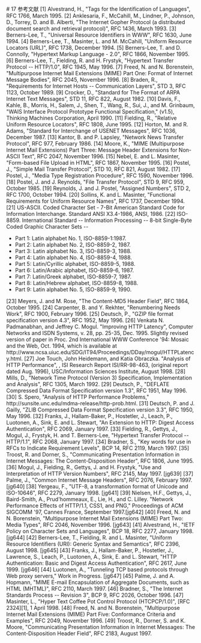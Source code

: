 <a name="17" />
# 17 参考文献

<a name="ref-1" />
[1] Alvestrand, H., "Tags for the Identification of Languages", RFC 1766, March 1995.

<a name="ref-2" />
[2] Anklesaria, F., McCahill, M., Lindner, P., Johnson, D., Torrey, D. and B. Alberti, "The Internet Gopher Protocol (a distributed document search and retrieval protocol)", RFC 1436, March 1993.

<a name="ref-3" />
[3] Berners-Lee, T., "Universal Resource Identifiers in WWW", RFC 1630, June 1994.

<a name="ref-4" />
[4] Berners-Lee, T., Masinter, L. and M. McCahill, "Uniform Resource Locators (URL)", RFC 1738, December 1994.

<a name="ref-5" />
[5] Berners-Lee, T. and D. Connolly, "Hypertext Markup Language - 2.0", RFC 1866, November 1995.

<a name="ref-6" />
[6] Berners-Lee, T., Fielding, R. and H. Frystyk, "Hypertext Transfer Protocol -- HTTP/1.0", RFC 1945, May 1996.

<a name="ref-7" />
[7] Freed, N. and N. Borenstein, "Multipurpose Internet Mail Extensions (MIME) Part One: Format of Internet Message Bodies", RFC 2045, November 1996.

<a name="ref-8" />
[8] Braden, R., "Requirements for Internet Hosts -- Communication Layers", STD 3, RFC 1123, October 1989.

<a name="ref-9" />
[9] Crocker, D., "Standard for The Format of ARPA Internet Text Messages", STD 11, RFC 822, August 1982.

<a name="ref-10" />
[10] Davis, F., Kahle, B., Morris, H., Salem, J., Shen, T., Wang, R., Sui, J., and M. Grinbaum, "WAIS Interface Protocol Prototype Functional Specification," (v1.5), Thinking Machines  Corporation, April 1990.

<a name="ref-11" />
[11] Fielding, R., "Relative Uniform Resource Locators", RFC 1808, June 1995.

<a name="ref-12" />
[12] Horton, M. and R. Adams, "Standard for Interchange of USENET Messages", RFC 1036, December 1987.

<a name="ref-13" />
[13] Kantor, B. and P. Lapsley, "Network News Transfer Protocol", RFC 977, February 1986.

<a name="ref-14" />
[14] Moore, K., "MIME (Multipurpose Internet Mail Extensions) Part Three: Message Header Extensions for Non-ASCII Text", RFC 2047, November 1996.

<a name="ref-15" />
[15] Nebel, E. and L. Masinter, "Form-based File Upload in HTML", RFC 1867, November 1995.

<a name="ref-16" />
[16] Postel, J., "Simple Mail Transfer Protocol", STD 10, RFC 821, August 1982.

<a name="ref-17" />
[17] Postel, J., "Media Type Registration Procedure", RFC 1590, November 1996.

<a name="ref-18" />
[18] Postel, J. and J. Reynolds, "File Transfer Protocol", STD 9, RFC 959, October 1985.

<a name="ref-19" />
[19] Reynolds, J. and J. Postel, "Assigned Numbers", STD 2, RFC 1700, October 1994.

<a name="ref-20" />
[20] Sollins, K. and L. Masinter, "Functional Requirements for Uniform Resource Names", RFC 1737, December 1994.

<a name="ref-21" />
[21] US-ASCII. Coded Character Set - 7-Bit American Standard Code for Information Interchange. Standard ANSI X3.4-1986, ANSI, 1986.

<a name="ref-22" />
[22] ISO-8859. International Standard -- Information Processing -- 8-bit Single-Byte Coded Graphic Character Sets --

* Part 1: Latin alphabet No. 1, ISO-8859-1:1987.
* Part 2: Latin alphabet No. 2, ISO-8859-2, 1987.
* Part 3: Latin alphabet No. 3, ISO-8859-3, 1988.
* Part 4: Latin alphabet No. 4, ISO-8859-4, 1988.
* Part 5: Latin/Cyrillic alphabet, ISO-8859-5, 1988.
* Part 6: Latin/Arabic alphabet, ISO-8859-6, 1987.
* Part 7: Latin/Greek alphabet, ISO-8859-7, 1987.
* Part 8: Latin/Hebrew alphabet, ISO-8859-8, 1988.
* Part 9: Latin alphabet No. 5, ISO-8859-9, 1990.

<a name="ref-23" />
[23] Meyers, J. and M. Rose, "The Content-MD5 Header Field", RFC 1864, October 1995.

<a name="ref-24" />
[24] Carpenter, B. and Y. Rekhter, "Renumbering Needs Work", RFC 1900, February 1996.

<a name="ref-25" />
[25] Deutsch, P., "GZIP file format specification version 4.3", RFC 1952, May 1996.

<a name="ref-26" />
[26] Venkata N. Padmanabhan, and Jeffrey C. Mogul. "Improving HTTP Latency", Computer Networks and ISDN Systems, v. 28, pp. 25-35, Dec. 1995. Slightly revised version of paper in Proc. 2nd International WWW Conference '94: Mosaic and the Web, Oct. 1994, which is available at http://www.ncsa.uiuc.edu/SDG/IT94/Proceedings/DDay/mogul/HTTPLatency.html.

<a name="ref-27" />
[27] Joe Touch, John Heidemann, and Katia Obraczka. "Analysis of HTTP Performance", <URL: http://www.isi.edu/touch/pubs/http-perf96/>, ISI Research Report ISI/RR-98-463, (original report dated Aug. 1996), USC/Information Sciences Institute, August 1998.

<a name="ref-28" />
[28] Mills, D., "Network Time Protocol (Version 3) Specification, Implementation and Analysis", RFC 1305, March 1992.

<a name="ref-29" />
[29] Deutsch, P., "DEFLATE Compressed Data Format Specification version 1.3", RFC 1951, May 1996.

<a name="ref-30" />
[30] S. Spero, "Analysis of HTTP Performance Problems," http://sunsite.unc.edu/mdma-release/http-prob.html.

<a name="ref-31" />
[31] Deutsch, P. and J. Gailly, "ZLIB Compressed Data Format Specification version 3.3", RFC 1950, May 1996.

<a name="ref-32" />
[32] Franks, J., Hallam-Baker, P., Hostetler, J., Leach, P., Luotonen, A., Sink, E. and L. Stewart, "An Extension to HTTP: Digest Access Authentication", RFC 2069, January 1997.

<a name="ref-33" />
[33] Fielding, R., Gettys, J., Mogul, J., Frystyk, H. and T. Berners-Lee, "Hypertext Transfer Protocol -- HTTP/1.1", RFC 2068, January 1997.

<a name="ref-34" />
[34] Bradner, S., "Key words for use in RFCs to Indicate Requirement Levels", BCP 14, RFC 2119, March 1997.

<a name="ref-35" />
[35] Troost, R. and Dorner, S., "Communicating Presentation Information in Internet Messages: The Content-Disposition Header", RFC 1806, June 1995.

<a name="ref-36" />
[36] Mogul, J., Fielding, R., Gettys, J. and H. Frystyk, "Use and Interpretation of HTTP Version Numbers", RFC 2145, May 1997. [jg639]

<a name="ref-37" />
[37] Palme, J., "Common Internet Message Headers", RFC 2076, February 1997. [jg640]

<a name="ref-38" />
[38] Yergeau, F., "UTF-8, a transformation format of Unicode and ISO-10646", RFC 2279, January 1998. [jg641]

<a name="ref-39" />
[39] Nielsen, H.F., Gettys, J., Baird-Smith, A., Prud'hommeaux, E., Lie, H., and C. Lilley. "Network Performance Effects of HTTP/1.1, CSS1, and PNG," Proceedings of ACM SIGCOMM '97, Cannes France, September 1997.[jg642]

<a name="ref-40" />
[40] Freed, N. and N. Borenstein, "Multipurpose Internet Mail Extensions (MIME) Part Two: Media Types", RFC 2046, November 1996. [jg643]

<a name="ref-41" />
[41] Alvestrand, H., "IETF Policy on Character Sets and Languages", BCP 18, RFC 2277, January 1998. [jg644]

<a name="ref-42" />
[42] Berners-Lee, T., Fielding, R. and L. Masinter, "Uniform Resource Identifiers (URI): Generic Syntax and Semantics", RFC 2396, August 1998. [jg645]

<a name="ref-43" />
[43] Franks, J., Hallam-Baker, P., Hostetler, J., Lawrence, S., Leach, P., Luotonen, A., Sink, E. and L. Stewart, "HTTP Authentication: Basic and Digest Access Authentication", RFC 2617, June 1999. [jg646]

<a name="ref-44" />
[44] Luotonen, A., "Tunneling TCP based protocols through Web proxy servers," Work in Progress. [jg647]

<a name="ref-45" />
[45] Palme, J. and A. Hopmann, "MIME E-mail Encapsulation of Aggregate Documents, such as HTML (MHTML)", RFC 2110, March 1997.

<a name="ref-46" />
[46] Bradner, S., "The Internet Standards Process -- Revision 3", BCP 9, RFC 2026, October 1996.

<a name="ref-47" />
[47] Masinter, L., "Hyper Text Coffee Pot Control Protocol (HTCPCP/1.0)", [RFC 2324][1], 1 April 1998.

<a name="ref-48" />
[48] Freed, N. and N. Borenstein, "Multipurpose Internet Mail Extensions (MIME) Part Five: Conformance Criteria and Examples", RFC 2049, November 1996.

<a name="ref-49" />
[49] Troost, R., Dorner, S. and K. Moore, "Communicating Presentation Information in Internet Messages: The Content-Disposition Header Field", RFC 2183, August 1997.





[1]:    http://tools.ietf.org/rfc/rfc2324.txt